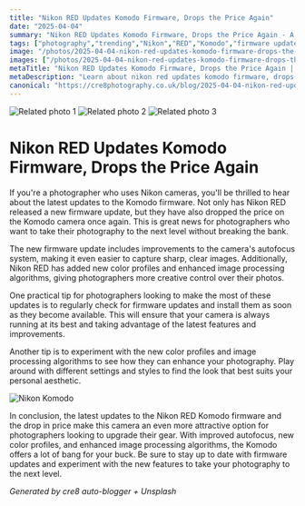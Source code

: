 ```yaml
---
title: "Nikon RED Updates Komodo Firmware, Drops the Price Again"
date: "2025-04-04"
summary: "Nikon RED Updates Komodo Firmware, Drops the Price Again - A trending topic in photography."
tags: ["photography","trending","Nikon","RED","Komodo","firmware updates","price drop","autofocus system","color profiles","image processing algorithms","camera"]
image: "/photos/2025-04-04-nikon-red-updates-komodo-firmware-drops-the-price-again-1.jpg"
images: ["/photos/2025-04-04-nikon-red-updates-komodo-firmware-drops-the-price-again-1.jpg","/photos/2025-04-04-nikon-red-updates-komodo-firmware-drops-the-price-again-2.jpg","/photos/2025-04-04-nikon-red-updates-komodo-firmware-drops-the-price-again-3.jpg"]
metaTitle: "Nikon RED Updates Komodo Firmware, Drops the Price Again | cre8 Photography"
metaDescription: "Learn about nikon red updates komodo firmware, drops the price again in photography with practical tips and insights."
canonical: "https://cre8photography.co.uk/blog/2025-04-04-nikon-red-updates-komodo-firmware-drops-the-price-again"
---
```



<div class="grid grid-cols-1 sm:grid-cols-2 md:grid-cols-3 gap-4">
  <img src="/photos/2025-04-04-nikon-red-updates-komodo-firmware-drops-the-price-again-1.jpg" alt="Related photo 1" class="w-full rounded-lg" />
<img src="/photos/2025-04-04-nikon-red-updates-komodo-firmware-drops-the-price-again-2.jpg" alt="Related photo 2" class="w-full rounded-lg" />
<img src="/photos/2025-04-04-nikon-red-updates-komodo-firmware-drops-the-price-again-3.jpg" alt="Related photo 3" class="w-full rounded-lg" />
</div>


# Nikon RED Updates Komodo Firmware, Drops the Price Again

If you're a photographer who uses Nikon cameras, you'll be thrilled to hear about the latest updates to the Komodo firmware. Not only has Nikon RED released a new firmware update, but they have also dropped the price on the Komodo camera once again. This is great news for photographers who want to take their photography to the next level without breaking the bank.

The new firmware update includes improvements to the camera's autofocus system, making it even easier to capture sharp, clear images. Additionally, Nikon RED has added new color profiles and enhanced image processing algorithms, giving photographers more creative control over their photos.

One practical tip for photographers looking to make the most of these updates is to regularly check for firmware updates and install them as soon as they become available. This will ensure that your camera is always running at its best and taking advantage of the latest features and improvements.

Another tip is to experiment with the new color profiles and image processing algorithms to see how they can enhance your photography. Play around with different settings and styles to find the look that best suits your personal aesthetic.

![Nikon Komodo](/path/to/image)

In conclusion, the latest updates to the Nikon RED Komodo firmware and the drop in price make this camera an even more attractive option for photographers looking to upgrade their gear. With improved autofocus, new color profiles, and enhanced image processing algorithms, the Komodo offers a lot of bang for your buck. Be sure to stay up to date with firmware updates and experiment with the new features to take your photography to the next level.

*Generated by cre8 auto-blogger + Unsplash*
